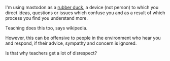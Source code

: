 I'm using mastodon as a
[rubber duck](https://en.wikipedia.org/wiki/Rubber_duck_debugging),
a device (not person) to which you direct ideas, questions or issues which confuse you and as a result of which process you find you understand more.

Teaching does this too, says wikipedia.

However, this can be offensive to people in the environment who hear you and respond, if their advice, sympathy and concern is ignored.

Is that why teachers get a lot of disrespect?
